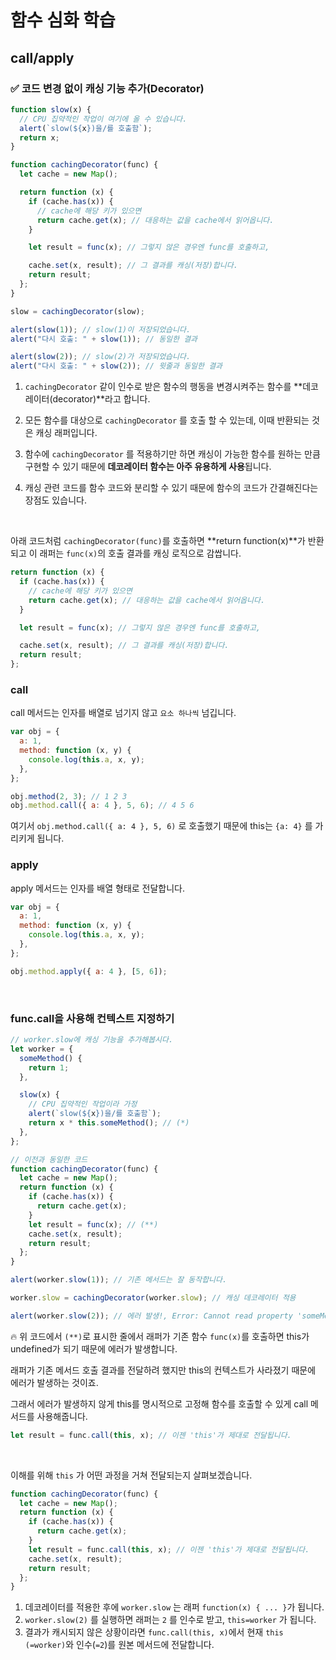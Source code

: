 # 함수 심화 학습

## call/apply

### ✅ 코드 변경 없이 캐싱 기능 추가(Decorator)

```js
function slow(x) {
  // CPU 집약적인 작업이 여기에 올 수 있습니다.
  alert(`slow(${x})을/를 호출함`);
  return x;
}

function cachingDecorator(func) {
  let cache = new Map();

  return function (x) {
    if (cache.has(x)) {
      // cache에 해당 키가 있으면
      return cache.get(x); // 대응하는 값을 cache에서 읽어옵니다.
    }

    let result = func(x); // 그렇지 않은 경우엔 func를 호출하고,

    cache.set(x, result); // 그 결과를 캐싱(저장)합니다.
    return result;
  };
}

slow = cachingDecorator(slow);

alert(slow(1)); // slow(1)이 저장되었습니다.
alert("다시 호출: " + slow(1)); // 동일한 결과

alert(slow(2)); // slow(2)가 저장되었습니다.
alert("다시 호출: " + slow(2)); // 윗줄과 동일한 결과
```

1. `cachingDecorator` 같이 인수로 받은 함수의 행동을 변경시켜주는 함수를 **데코레이터(decorator)**라고 합니다.

2. 모든 함수를 대상으로 `cachingDecorator` 를 호출 할 수 있는데, 이때 반환되는 것은 캐싱 래퍼입니다.

3. 함수에 `cachingDecorator` 를 적용하기만 하면 캐싱이 가능한 함수를 원하는 만큼 구현할 수 있기 때문에 **데코레이터 함수는 아주 유용하게 사용**됩니다.

4. 캐싱 관련 코드를 함수 코드와 분리할 수 있기 때문에 함수의 코드가 간결해진다는 장점도 있습니다.

<br />

아래 코드처럼 `cachingDecorator(func)`를 호출하면 **return function(x)**가 반환되고 이 래퍼는 `func(x)`의 호출 결과를 캐싱 로직으로 감쌉니다.

```js
return function (x) {
  if (cache.has(x)) {
    // cache에 해당 키가 있으면
    return cache.get(x); // 대응하는 값을 cache에서 읽어옵니다.
  }

  let result = func(x); // 그렇지 않은 경우엔 func를 호출하고,

  cache.set(x, result); // 그 결과를 캐싱(저장)합니다.
  return result;
};
```

### call

call 메서드는 인자를 배열로 넘기지 않고 `요소 하나씩` 넘깁니다.

```js
var obj = {
  a: 1,
  method: function (x, y) {
    console.log(this.a, x, y);
  },
};

obj.method(2, 3); // 1 2 3
obj.method.call({ a: 4 }, 5, 6); // 4 5 6
```

여기서 `obj.method.call({ a: 4 }, 5, 6)` 로 호출했기 때문에 this는 `{a: 4}` 를 가리키게 됩니다.

### apply

apply 메서드는 인자를 배열 형태로 전달합니다.

```js
var obj = {
  a: 1,
  method: function (x, y) {
    console.log(this.a, x, y);
  },
};

obj.method.apply({ a: 4 }, [5, 6]);
```

<br />

### func.call을 사용해 컨텍스트 지정하기

```js
// worker.slow에 캐싱 기능을 추가해봅시다.
let worker = {
  someMethod() {
    return 1;
  },

  slow(x) {
    // CPU 집약적인 작업이라 가정
    alert(`slow(${x})을/를 호출함`);
    return x * this.someMethod(); // (*)
  },
};

// 이전과 동일한 코드
function cachingDecorator(func) {
  let cache = new Map();
  return function (x) {
    if (cache.has(x)) {
      return cache.get(x);
    }
    let result = func(x); // (**)
    cache.set(x, result);
    return result;
  };
}

alert(worker.slow(1)); // 기존 메서드는 잘 동작합니다.

worker.slow = cachingDecorator(worker.slow); // 캐싱 데코레이터 적용

alert(worker.slow(2)); // 에러 발생!, Error: Cannot read property 'someMethod' of undefined
```

🔥 위 코드에서 `(**)`로 표시한 줄에서 래퍼가 기존 함수 `func(x)`를 호출하면 this가 undefined가 되기 때문에 에러가 발생합니다.

래퍼가 기존 메서드 호출 결과를 전달하려 했지만 this의 컨텍스트가 사라졌기 때문에 에러가 발생하는 것이죠.

그래서 에러가 발생하지 않게 this를 명시적으로 고정해 함수를 호출할 수 있게 call 메서드를 사용해줍니다.

```js
let result = func.call(this, x); // 이젠 'this'가 제대로 전달됩니다.
```

<br />

이해를 위해 `this` 가 어떤 과정을 거쳐 전달되는지 살펴보겠습니다.

```js
function cachingDecorator(func) {
  let cache = new Map();
  return function (x) {
    if (cache.has(x)) {
      return cache.get(x);
    }
    let result = func.call(this, x); // 이젠 'this'가 제대로 전달됩니다.
    cache.set(x, result);
    return result;
  };
}
```

1. 데코레이터를 적용한 후에 `worker.slow` 는 래퍼 `function(x) { ... }`가 됩니다.
2. `worker.slow(2)` 를 실행하면 래퍼는 `2` 를 인수로 받고, `this=worker` 가 됩니다.
3. 결과가 캐시되지 않은 상황이라면 `func.call(this, x)`에서 현재 `this` `(=worker)`와 인수(`=2`)를 원본 메서드에 전달합니다.
